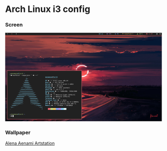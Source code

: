 # Arch Linux i3 config

### Screen 

![](./desktop-image.png)

### Wallpaper

[Alena Aenami Artstation](https://www.artstation.com/artwork/LyG3K)

